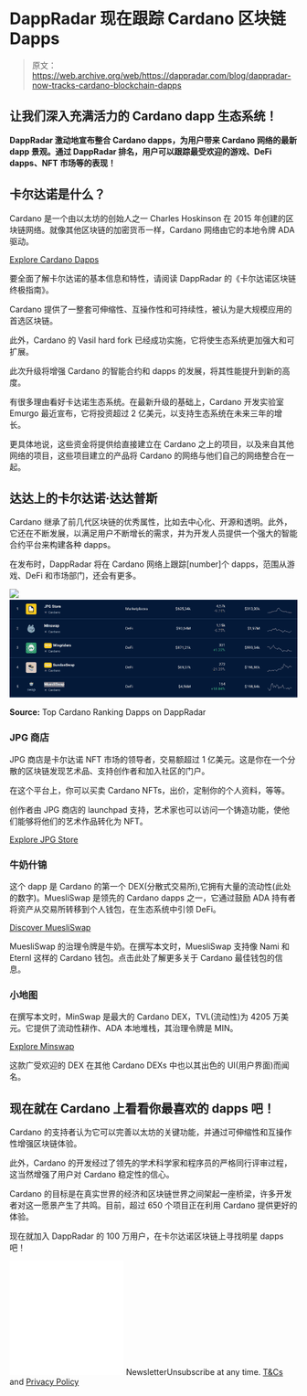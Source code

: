 # DappRadar 现在跟踪 Cardano 区块链 Dapps

> 原文：<https://web.archive.org/web/https://dappradar.com/blog/dappradar-now-tracks-cardano-blockchain-dapps>

## 让我们深入充满活力的 Cardano dapp 生态系统！

**DappRadar 激动地宣布整合 Cardano dapps，为用户带来 Cardano 网络的最新 dapp 景观。通过 DappRadar 排名，用户可以跟踪最受欢迎的游戏、DeFi dapps、NFT 市场等的表现！**

## 卡尔达诺是什么？

Cardano 是一个由以太坊的创始人之一 Charles Hoskinson 在 2015 年创建的区块链网络。就像其他区块链的加密货币一样，Cardano 网络由它的本地令牌 ADA 驱动。

[Explore Cardano Dapps](https://web.archive.org/web/20221128124515/https://dappradar.com/preview/rankings/protocol/cardano)

要全面了解卡尔达诺的基本信息和特性，请阅读 DappRadar 的《卡尔达诺区块链终极指南》。

Cardano 提供了一整套可伸缩性、互操作性和可持续性，被认为是大规模应用的首选区块链。

此外，Cardano 的 Vasil hard fork 已经成功实施，它将使生态系统更加强大和可扩展。

此次升级将增强 Cardano 的智能合约和 dapps 的发展，将其性能提升到新的高度。

有很多理由看好卡达诺生态系统。在最新升级的基础上，Cardano 开发实验室 Emurgo 最近宣布，它将投资超过 2 亿美元，以支持生态系统在未来三年的增长。

更具体地说，这些资金将提供给直接建立在 Cardano 之上的项目，以及来自其他网络的项目，这些项目建立的产品将 Cardano 的网络与他们自己的网络整合在一起。

## 达达上的卡尔达诺·达达普斯

Cardano 继承了前几代区块链的优秀属性，比如去中心化、开源和透明。此外，它还在不断发展，以满足用户不断增长的需求，并为开发人员提供一个强大的智能合约平台来构建各种 dapps。

在发布时，DappRadar 将在 Cardano 网络上跟踪[number]个 dapps，范围从游戏、DeFi 和市场部门，还会有更多。

[](https://web.archive.org/web/20221128124515/https://dappradar.com/preview/rankings/protocol/cardano)[![](img/0287a5344bf6b3c3ef91fb4c451ca31c.png)<picture>![Cardano Top Ranking Dapps - DappRadar](img/6bb11afabef6c91cbd64bcad405eb2a6.png)</picture>](https://web.archive.org/web/20221128124515/https://dappradar.com/preview/rankings/protocol/cardano)

**Source:** Top Cardano Ranking Dapps on DappRadar

### JPG 商店

JPG 商店是卡尔达诺 NFT 市场的领导者，交易额超过 1 亿美元。这是你在一个分散的区块链发现艺术品、支持创作者和加入社区的门户。

在这个平台上，你可以买卖 Cardano NFTs，出价，定制你的个人资料，等等。

创作者由 JPG 商店的 launchpad 支持，艺术家也可以访问一个铸造功能，使他们能够将他们的艺术作品转化为 NFT。

[Explore JPG Store](https://web.archive.org/web/20221128124515/https://dappradar.com/blog/top-nft-marketplaces-for-cardano-compare-choose)

### 牛奶什锦

这个 dapp 是 Cardano 的第一个 DEX(分散式交易所),它拥有大量的流动性(此处的数字)。MuesliSwap 是领先的 Cardano dapps 之一，它通过鼓励 ADA 持有者将资产从交易所转移到个人钱包，在生态系统中引领 DeFi。

[Discover MuesliSwap](https://web.archive.org/web/20221128124515/https://dappradar.com/cardano/defi/muesliswap-1)

MuesliSwap 的治理令牌是牛奶。在撰写本文时，MuesliSwap 支持像 Nami 和 Eternl 这样的 Cardano 钱包。点击此处了解更多关于 Cardano 最佳钱包的信息。

### 小地图

在撰写本文时，MinSwap 是最大的 Cardano DEX，TVL(流动性)为 4205 万美元。它提供了流动性耕作、ADA 本地堆栈，其治理令牌是 MIN。

[Explore Minswap](https://web.archive.org/web/20221128124515/https://dappradar.com/cardano/defi/minswap)

这款广受欢迎的 DEX 在其他 Cardano DEXs 中也以其出色的 UI(用户界面)而闻名。

## 现在就在 Cardano 上看看你最喜欢的 dapps 吧！

Cardano 的支持者认为它可以完善以太坊的关键功能，并通过可伸缩性和互操作性增强区块链体验。

此外，Cardano 的开发经过了领先的学术科学家和程序员的严格同行评审过程，这当然增强了用户对 Cardano 稳定性的信心。

Cardano 的目标是在真实世界的经济和区块链世界之间架起一座桥梁，许多开发者对这一愿景产生了共鸣。目前，超过 650 个项目正在利用 Cardano 提供更好的体验。

现在就加入 DappRadar 的 100 万用户，在卡尔达诺区块链上寻找明星 dapps 吧！

![](img/6d5a4a2d609c56e1a5771717e54ba759.png) NewsletterUnsubscribe at any time. [T&Cs](https://web.archive.org/web/20221128124515/https://dappradar.com/terms) and [Privacy Policy](https://web.archive.org/web/20221128124515/https://dappradar.com/privacy-policy)